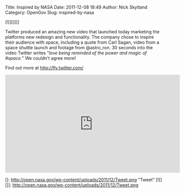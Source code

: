 Title: Inspired by NASA
Date: 2011-12-08 18:49
Author: Nick Skytland
Category: OpenGov
Slug: inspired-by-nasa

[![][]][]

Twitter produced an amazing new video that launched today marketing the
platforms new redesign and functionality. The company chose to inspire
their audience with space, including a quote from Carl Sagan, video from
a space shuttle launch and footage from @astro\_ron. 30 seconds into the
video Twitter writes "*love being reminded of the power and magic of
\#space.*" We couldn't agree more!

Find out more at <http://fly.twitter.com/>

<iframe width="560" height="315" src="http://www.youtube.com/embed/0qqDy5BmYKE" frameborder="0" allowfullscreen></iframe>

  []: http://open.nasa.gov/wp-content/uploads/2011/12/Tweet.png "Tweet"
  [![][]]: http://open.nasa.gov/wp-content/uploads/2011/12/Tweet.png
